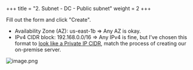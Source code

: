 +++
title = "2. Subnet - DC - Public subnet"
weight = 2
+++


Fill out the form and click "Create".

- Availability Zone (AZ): us-east-1b
⇒ Any AZ is okay.
- IPv4 CIDR block: 192.168.0.0/16
⇒ Any IPv4 is fine, but I’ve chosen this format to [look like a Private IP CIDR](https://en.wikipedia.org/wiki/Private_network#Private_IPv4_addresses), match the process of creating our on-premise server.

![image.png](/images/004-iv-setup-vpc-dc-resources/15-715285-image.png)


